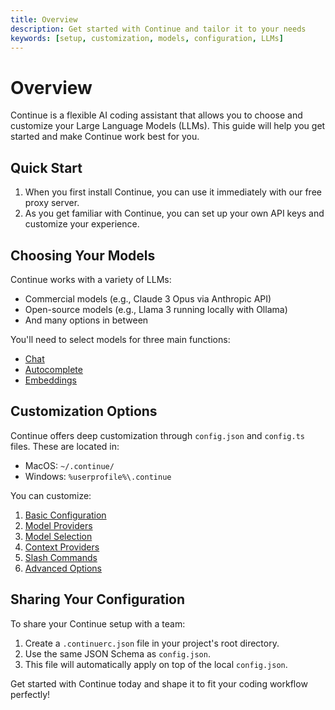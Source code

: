 ```yaml
---
title: Overview
description: Get started with Continue and tailor it to your needs
keywords: [setup, customization, models, configuration, LLMs]
---
```


# Overview

Continue is a flexible AI coding assistant that allows you to choose and customize your Large Language Models (LLMs). This guide will help you get started and make Continue work best for you.

## Quick Start

1. When you first install Continue, you can use it immediately with our free proxy server.
2. As you get familiar with Continue, you can set up your own API keys and customize your experience.

## Choosing Your Models

Continue works with a variety of LLMs:

- Commercial models (e.g., Claude 3 Opus via Anthropic API)
- Open-source models (e.g., Llama 3 running locally with Ollama)
- And many options in between

You'll need to select models for three main functions:

- [Chat](select-model.md#chat)
- [Autocomplete](select-model.md#autocomplete)
- [Embeddings](select-model.md#embeddings)

## Customization Options

Continue offers deep customization through `config.json` and `config.ts` files. These are located in:

- MacOS: `~/.continue/`
- Windows: `%userprofile%\.continue`

You can customize:

1. [Basic Configuration](configuration.md)
2. [Model Providers](model-providers.md)
3. [Model Selection](select-model.md)
4. [Context Providers](../customization/context-providers.md)
5. [Slash Commands](../customization/slash-commands.md)
6. [Advanced Options](../reference/config.mdx)

## Sharing Your Configuration

To share your Continue setup with a team:

1. Create a `.continuerc.json` file in your project's root directory.
2. Use the same JSON Schema as `config.json`.
3. This file will automatically apply on top of the local `config.json`.

Get started with Continue today and shape it to fit your coding workflow perfectly!
